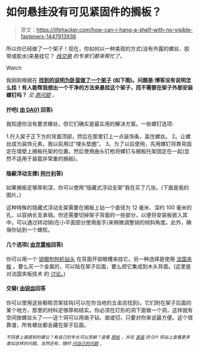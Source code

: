 # 如何悬挂没有可见紧固件的搁板？

> 原文：<https://lifehacker.com/how-can-i-hang-a-shelf-with-no-visible-fasteners-1447913936>

所以你已经做了一个架子！现在，你如何以一种美观的方式(没有外露的螺丝、胶带或胶水)来悬挂它？ [*栈交换*](http://diy.stackexchange.com?utm_source=lifehacker&utm_medium=syndication&utm_content=89&utm_campaign=crowdhacker) *的专家们都来帮忙了。*

Watch

我刚刚根据在 [**找到的说明为卧室做了一个架子**](http://robin-happyathome.blogspot.com/2010/06/headboard-shelf-tutorial.html) **(如下图)。问题是:博客没有说明怎么挂！有人能帮我想出一个干净的方法来悬挂这个架子，而不需要在架子外部安装螺钉吗？** *见* [*原问题*](http://diy.stackexchange.com/q/27873/13026?utm_source=lifehacker&utm_medium=syndication&utm_content=89&utm_campaign=crowdhacker) *。*

#### 拧吧( [由 DA01](http://diy.stackexchange.com/a/27880/1209?utm_source=lifehacker&utm_medium=syndication&utm_content=89&utm_campaign=crowdhacker) 回答)

我知道你没有要求螺丝，但它们确实是最实用的解决方案。一些螺钉选项:

1.拧入架子正下方的背面顶部，然后在那里钉上一点装饰条，盖住螺丝。
2。让螺丝成为装饰元素。我以前用过“埋头垫圈”。
3。为了以后使用，先用螺钉将靠背固定在墙壁上搁板托架的位置。然后使用曲头钉枪将螺钉与搁板托架固定在一起(显然不适用于装载非常重的搁板)。

#### 隐蔽浮动支撑( [阿什利](http://diy.stackexchange.com/a/27903/13030?utm_source=lifehacker&utm_medium=syndication&utm_content=89&utm_campaign=crowdhacker)答)

如果搁板足够厚和深，你可以使用“隐藏式浮动支架”我在买了几张。(下面是我的图片。)

这种特殊的隐藏式浮动支架需要在搁板上钻一个直径为 12 毫米、深约 100 毫米的孔，以容纳长支承销。你还需要切掉架子背面的一些部分，以便将安装板嵌入其中。可以通过转动销(在小平面部分使用扳手)来稍微调整销的倾斜角度。此外，确保你钻到一个螺栓。

#### 几个选项( [由克雷格](http://diy.stackexchange.com/a/27875/360?utm_source=lifehacker&utm_medium=syndication&utm_content=89&utm_campaign=crowdhacker)回答)

你可以用一个 [锁眼刳刨机钻头](http://www.rockler.com/product.cfm?page=2139) 在背面开锁眼槽来挂它。另一种选择是使用 [法国夹板](https://www.google.com/search?q=french+cleat) 。要么买一个金属的，可以贴在架子后面，要么把它集成到木头背面。(这里是对法国夹板技术 的 [讨论。)](http://forums.finewoodworking.com/fine-woodworking-knots/new-woodworking/french-cleat-fireplace-mantel-shelf)

#### 交替( [由锐齿](http://diy.stackexchange.com/a/27953/807?utm_source=lifehacker&utm_medium=syndication&utm_content=89&utm_campaign=crowdhacker)回答

你可以使用这些橱柜货架挂钩(可以在你当地的五金店找到)。它们附在架子后面的某个地方，那里的材料足够厚和结实。你必须在灯形的洞下面做一个洞，这样就有空间放螺丝头了——这个洞可以用凿子钻、凿或切，只要对你来说最方便。这个很靠谱，所有螺丝都会藏在架子后面。

<small>*不同意上面提到的建议？有自己的专长可以贡献？查看*</small> [<small>*原帖*</small>](http://diy.stackexchange.com/q/27873/13026?utm_source=lifehacker&utm_medium=syndication&utm_content=89&utm_campaign=crowdhacker) <small>*，并在*</small> [<small>*家装*</small>](http://cooking.stackexchange.com?utm_source=lifehacker&utm_medium=syndication&utm_content=89&utm_campaign=crowdhacker) <small>*的 DIY 网站上查看更多类似这样的问题。当然还有，随时*</small> [<small>*问自己的问题*</small>](http://diy.stackexchange.com/questions/ask?utm_source=lifehacker&utm_medium=syndication&utm_content=89&utm_campaign=crowdhacker) <small>*。*</small>